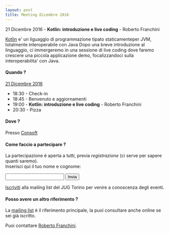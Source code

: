 ```yaml
---
layout: post
title: Meeting Dicembre 2016
---
```


21 Dicembre 2016 - **Kotlin: introduzione e live coding** - Roberto Franchini

[Kotlin](https://kotlinlang.org/) e' un liguaggio di programmazione tipato staticamenteper JVM, totalmente interoperabile con Java
Dopo una breve introduzione al linguaggio, ci immergeremo in una sessione di live coding dove faremo crescere una piccola applicazione demo, focalizzandoci sulla interoperabilita' con Java.


#### Quando ?

<u>21 Dicembre 2016</u>

* 18:30 - Check-in
* 18:45 - Benvenuto e aggiornamenti
* 19:00 - **Kotlin: introduzione e live coding** - Roberto Franchini
* 20:30 - Pizza

#### Dove ?

Presso [Consoft](/places/consoft/)

#### Come faccio a partecipare ?

La partecipazione è aperta a tutti, previa *registrazione* (ci serve per sapere quanti saremo).  
Inserisci qui il tuo nome e cognome:

<form action="https://formspree.io/ro.franchini+jug132016@gmail.com" method="POST">
    <input type="text" name="name">
    <input type="hidden" name="_subject" value="JUG Torino Meeting Dicembre 2016" />
    <input type="hidden" name="_format" value="plain" />
    <input type="hidden" name="_next" value="/registered" />
    <input type="submit" value="Invia">
</form>
  
[Iscriviti](/subscribe/) alla mailing list del JUG Torino per venire a conoscenza degli eventi.

#### Posso avere un altro riferimento ?

La [mailing list](https://groups.yahoo.com/groups/it-torino-java-jug) è il riferimento principale,
la puoi consultare anche online se sei già iscritto.

Puoi contattare [Roberto Franchini](/people/robertofranchini/).


